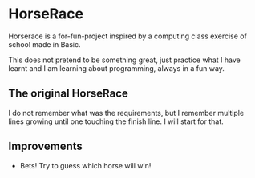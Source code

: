 # HorseRace

Horserace is a for-fun-project inspired by a computing class exercise of school made in Basic.

This does not pretend to be something great, just practice what I have learnt and I am learning about programming, always in a fun way.

## The original HorseRace

I do not remember what was the requirements, but I remember multiple lines growing until one touching the finish line. I will start for that.

## Improvements

* Bets! Try to guess which horse will win!
